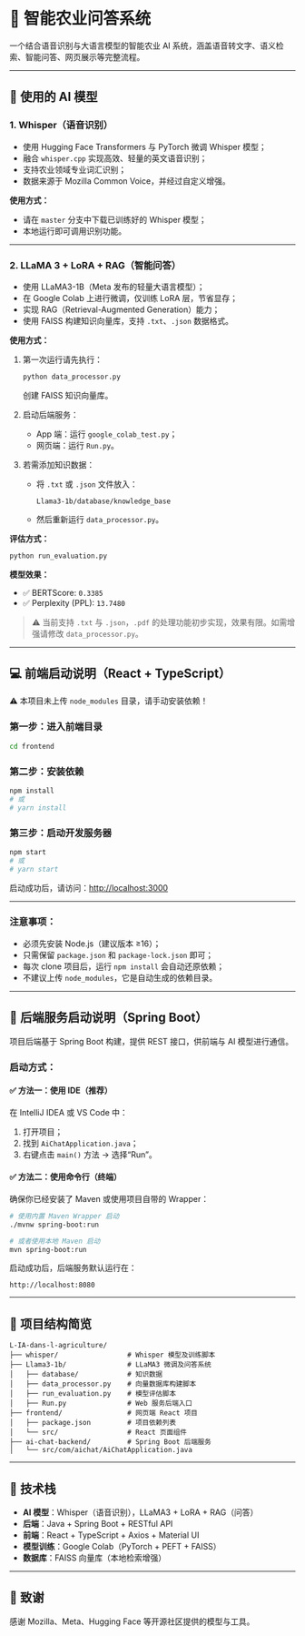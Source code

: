 # 🌱 智能农业问答系统

一个结合语音识别与大语言模型的智能农业 AI 系统，涵盖语音转文字、语义检索、智能问答、网页展示等完整流程。

---

## 🧠 使用的 AI 模型

### 1. Whisper（语音识别）

- 使用 Hugging Face Transformers 与 PyTorch 微调 Whisper 模型；
- 融合 `whisper.cpp` 实现高效、轻量的英文语音识别；
- 支持农业领域专业词汇识别；
- 数据来源于 Mozilla Common Voice，并经过自定义增强。

**使用方式：**

- 请在 `master` 分支中下载已训练好的 Whisper 模型；
- 本地运行即可调用识别功能。

---

### 2. LLaMA 3 + LoRA + RAG（智能问答）

- 使用 LLaMA3-1B（Meta 发布的轻量大语言模型）；
- 在 Google Colab 上进行微调，仅训练 LoRA 层，节省显存；
- 实现 RAG（Retrieval-Augmented Generation）能力；
- 使用 FAISS 构建知识向量库，支持 `.txt`、`.json` 数据格式。

**使用方式：**

1. 第一次运行请先执行：

   ```bash
   python data_processor.py
   ```

   创建 FAISS 知识向量库。

2. 启动后端服务：

   - App 端：运行 `google_colab_test.py`；
   - 网页端：运行 `Run.py`。

3. 若需添加知识数据：

   - 将 `.txt` 或 `.json` 文件放入：

     ```
     Llama3-1b/database/knowledge_base
     ```

   - 然后重新运行 `data_processor.py`。

**评估方式：**

```bash
python run_evaluation.py
```

**模型效果：**

- ✅ BERTScore: `0.3385`
- ✅ Perplexity (PPL): `13.7480`

> ⚠️ 当前支持 `.txt` 与 `.json`，`.pdf` 的处理功能初步实现，效果有限。如需增强请修改 `data_processor.py`。

---

## 💻 前端启动说明（React + TypeScript）

⚠️ 本项目未上传 `node_modules` 目录，请手动安装依赖！

### 第一步：进入前端目录

```bash
cd frontend
```

### 第二步：安装依赖

```bash
npm install
# 或
# yarn install
```

### 第三步：启动开发服务器

```bash
npm start
# 或
# yarn start
```

启动成功后，请访问：[http://localhost:3000](http://localhost:3000)

---

### 注意事项：

- 必须先安装 Node.js（建议版本 ≥16）；
- 只需保留 `package.json` 和 `package-lock.json` 即可；
- 每次 clone 项目后，运行 `npm install` 会自动还原依赖；
- 不建议上传 `node_modules`，它是自动生成的依赖目录。

---

## 🧩 后端服务启动说明（Spring Boot）

项目后端基于 Spring Boot 构建，提供 REST 接口，供前端与 AI 模型进行通信。

### 启动方式：

#### ✅ 方法一：使用 IDE（推荐）
在 IntelliJ IDEA 或 VS Code 中：

1. 打开项目；
2. 找到 `AiChatApplication.java`；
3. 右键点击 `main()` 方法 → 选择“Run”。

#### ✅ 方法二：使用命令行（终端）

确保你已经安装了 Maven 或使用项目自带的 Wrapper：

```bash
# 使用内置 Maven Wrapper 启动
./mvnw spring-boot:run

# 或者使用本地 Maven 启动
mvn spring-boot:run
```

启动成功后，后端服务默认运行在：
```
http://localhost:8080
```

---

## 📁 项目结构简览

```
L-IA-dans-l-agriculture/
├── whisper/                 # Whisper 模型及训练脚本
├── Llama3-1b/               # LLaMA3 微调及问答系统
│   ├── database/            # 知识数据
│   ├── data_processor.py    # 向量数据库构建脚本
│   ├── run_evaluation.py    # 模型评估脚本
│   ├── Run.py               # Web 服务后端入口
├── frontend/                # 网页端 React 项目
│   ├── package.json         # 项目依赖列表
│   └── src/                 # React 页面组件
├── ai-chat-backend/         # Spring Boot 后端服务
│   └── src/com/aichat/AiChatApplication.java
```

---

## 🧪 技术栈

- **AI 模型**：Whisper（语音识别），LLaMA3 + LoRA + RAG（问答）
- **后端**：Java + Spring Boot + RESTful API
- **前端**：React + TypeScript + Axios + Material UI
- **模型训练**：Google Colab（PyTorch + PEFT + FAISS）
- **数据库**：FAISS 向量库（本地检索增强）

---

## 🙏 致谢

感谢 Mozilla、Meta、Hugging Face 等开源社区提供的模型与工具。
